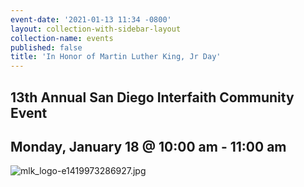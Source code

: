 ```yaml
---
event-date: '2021-01-13 11:34 -0800'
layout: collection-with-sidebar-layout
collection-name: events
published: false
title: 'In Honor of Martin Luther King, Jr Day'
---
```

## 13th Annual San Diego Interfaith Community Event
## Monday, January 18 @ 10:00 am - 11:00 am

![mlk_logo-e1419973286927.jpg]({{site.baseurl}}/media/mlk_logo-e1419973286927.jpg)

